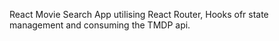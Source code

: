 React Movie Search App utilising React Router, Hooks ofr state management and consuming the TMDP api.
